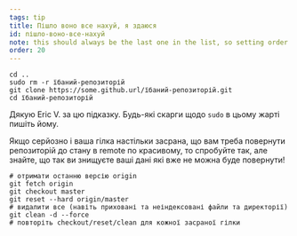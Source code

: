 ```yaml
---
tags: tip
title: Пішло воно все нахуй, я здаюся
id: пішло-воно-все-нахуй
note: this should always be the last one in the list, so setting order to 20 so I don't have to re-name/re-order it
order: 20
---
```


```git
cd ..
sudo rm -r їбаний-репозиторій
git clone https://some.github.url/їбаний-репозиторій.git
cd їбаний-репозиторій
```

Дякую Eric V. за цю підказку. Будь-які скарги щодо `sudo` в цьому жарті пишіть йому. 


Якщо серйозно і ваша гілка настільки засрана, що вам треба повернути репозиторій до стану в remote по красивому, то спробуйте так, але знайте, що так ви знищуєте ваші дані які вже не можна буде повернути!

```git
# отримати останню версію origin
git fetch origin
git checkout master
git reset --hard origin/master
# видалити все (навіть приховані та неіндексовані файли та директорії)
git clean -d --force
# повторіть checkout/reset/clean для кожної засраної гілки
```